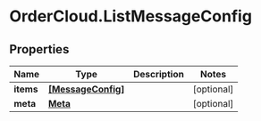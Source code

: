 # OrderCloud.ListMessageConfig

## Properties
Name | Type | Description | Notes
------------ | ------------- | ------------- | -------------
**items** | [**[MessageConfig]**](MessageConfig.md) |  | [optional] 
**meta** | [**Meta**](Meta.md) |  | [optional] 


